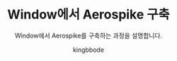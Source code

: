 ---
layout:     post
title:      Window에서 Aerospike 구축
author:     kingbbode
tags: 		database
subtitle:  	Window에서 Aerospike를 구축하는 과정을 설명합니다.
category:  posts
outlink: 2
---